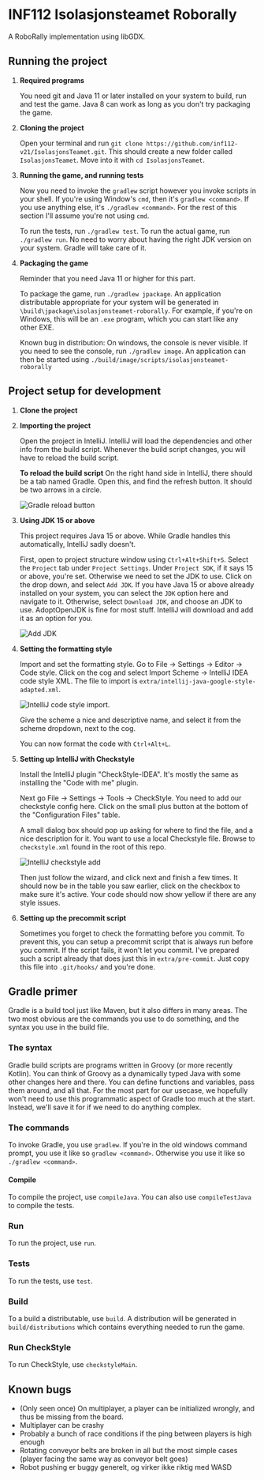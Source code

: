 # INF112 Isolasjonsteamet Roborally 
A RoboRally implementation using libGDX.

## Running the project
1. **Required programs**
   
   You need git and Java 11 or later installed on your system to build, run and
   test the game. Java 8 can work as long as you don't try packaging the game.

2. **Cloning the project**

   Open your terminal and run `git clone https://github.com/inf112-v21/IsolasjonsTeamet.git`.
   This should create a new folder called `IsolasjonsTeamet`. Move into it with
   `cd IsolasjonsTeamet`.
   
3. **Running the game, and running tests**
   
   Now you need to invoke the `gradlew` script however you invoke scripts in 
   your shell. If you're using Window's `cmd`, then it's `gradlew <command>`. 
   If you use anything else, it's `./gradlew <command>`. For the rest of this 
   section I'll assume you're not using `cmd`.
   
   To run the tests, run `./gradlew test`. To run the actual game, 
   run `./gradlew run`. No need to worry about having the right JDK version 
   on your system. Gradle will take care of it.

4. **Packaging the game**
   
   Reminder that you need Java 11 or higher for this part.

   To package the game, run `./gradlew jpackage`. An application distributable
   appropriate for your system will be generated in `\build\jpackage\isolasjonsteamet-roborally`.
   For example, if you're on Windows, this will be an `.exe` program, which you
   can start like any other EXE.
   
   Known bug in distribution: On windows, the console is never visible. 
   If you need to see the console, run `./gradlew image`. An application can 
   then be started using `./build/image/scripts/isolasjonsteamet-roborally`


## Project setup for development

1. **Clone the project**
2. **Importing the project**

   Open the project in IntelliJ. IntelliJ will load the dependencies and other 
   info from the build script. Whenever the build script changes, you will have 
   to reload the build script.
   
   **To reload the build script**
   On the right hand side in IntelliJ, there should be a tab named Gradle. 
   Open this, and find the refresh button. It should be two arrows in a circle.
   
   ![Gradle reload button](docs_images/gradle_reload_button.png)

3. **Using JDK 15 or above**

   This project requires Java 15 or above. While Gradle handles this automatically, 
   IntelliJ sadly doesn't.
   
   First, open to project structure window using `Ctrl+Alt+Shift+S`. 
   Select the `Project` tab under `Project Settings`. Under `Project SDK`, 
   if it says 15 or above, you're set. Otherwise we need to set the JDK to use.
   Click on the drop down, and select `Add JDK`. If you have Java 15 or above 
   already installed on your system, you can select the `JDK` option here and 
   navigate to it. Otherwise, select `Download JDK`, and choose an JDK to use. 
   AdoptOpenJDK is fine for most stuff. IntelliJ will download and add it 
   as an option for you.
   
   ![Add JDK](docs_images/intellij_add_jdk.png)

4. **Setting the formatting style**

   Import and set the formatting style. Go to File -> Settings -> Editor -> Code style. 
   Click on the cog and select Import Scheme -> IntelliJ IDEA code style XML. 
   The file to import is `extra/intellij-java-google-style-adapted.xml`.
   
   ![IntelliJ code style import](docs_images/intellij_code_style_import.png).
   
   Give the scheme a nice and descriptive name, and select it from the scheme dropdown, 
   next to the cog.

   You can now format the code with `Ctrl+Alt+L`.

5. **Setting up IntelliJ with Checkstyle**

   Install the IntelliJ plugin "CheckStyle-IDEA". It's mostly the same as installing 
   the "Code with me" plugin.
   
   Next go File -> Settings -> Tools -> CheckStyle. You need to add our checkstyle config here. 
   Click on the small plus button at the bottom of the "Configuration Files" table. 
   
   A small dialog box should pop up asking for where to find the file, 
   and a nice description for it. You want to use a local Checkstyle file. 
   Browse to `checkstyle.xml` found in the root of this repo.
   
   ![IntelliJ checkstyle add](docs_images/intellij_checkstyle_add.png)

   Then just follow the wizard, and click next and finish a few times.
   It should now be in the table you saw earlier, click on the checkbox to make sure it's active.
   Your code should now show yellow if there are any style issues.

6. **Setting up the precommit script**

   Sometimes you forget to check the formatting before you commit. 
   To prevent this, you can setup a precommit script that is always run before you commit.
   If the script fails, it won't let you commit. I've prepared such a script already that 
   does just this in `extra/pre-commit`. Just copy this file into `.git/hooks/` and you're done.

## Gradle primer
Gradle is a build tool just like Maven, but it also differs in many areas.
The two most obvious are the commands you use to do something, and the syntax
you use in the build file.

### The syntax
Gradle build scripts are programs written in Groovy (or more recently Kotlin).
You can think of Groovy as a dynamically typed Java with some other changes here and there. 
You can define functions and variables, pass them around, and all that. 
For the most part for our usecase, we hopefully won't need to use this 
programmatic aspect of Gradle too much at the start. Instead, we'll save it 
for if we need to do anything complex.

### The commands

To invoke Gradle, you use `gradlew`. If you're in the old windows command prompt, 
you use it like so `gradlew <command>`. Otherwise you use it like so `./gradlew <command>`. 

#### Compile
To compile the project, use `compileJava`. You can also use `compileTestJava` to compile the tests.

### Run
To run the project, use `run`.

### Tests
To run the tests, use `test`.

### Build
To a build a distributable, use `build`. A distribution will be generated in 
`build/distributions` which contains everything needed to run the game.

### Run CheckStyle
To run CheckStyle, use `checkstyleMain`.


## Known bugs
* (Only seen once) On multiplayer, a player can be initialized wrongly, and thus be missing from the board.
* Multiplayer can be crashy
* Probably a bunch of race conditions if the ping between players is high enough
* Rotating conveyor belts are broken in all but the most simple cases (player facing the same way as conveyor belt goes)
* Robot pushing er buggy generelt, og virker ikke riktig med WASD
